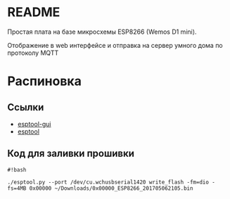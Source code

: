 # README #

Простая плата на базе микросхемы ESP8266 (Wemos D1 mini). 

Отображение в web интерфейсе и отправка на сервер умного дома по протоколу MQTT


# Распиновка #


## Ссылки ##
* [esptool-gui](https://github.com/Rodmg/esptool-gui)
* [esptool](https://github.com/espressif/esptool)


## Код для заливки прошивки ##
```
#!bash

./esptool.py --port /dev/cu.wchusbserial1420 write_flash -fm=dio -fs=4MB 0x00000 ~/Downloads/0x00000_ESP8266_201705062105.bin

```